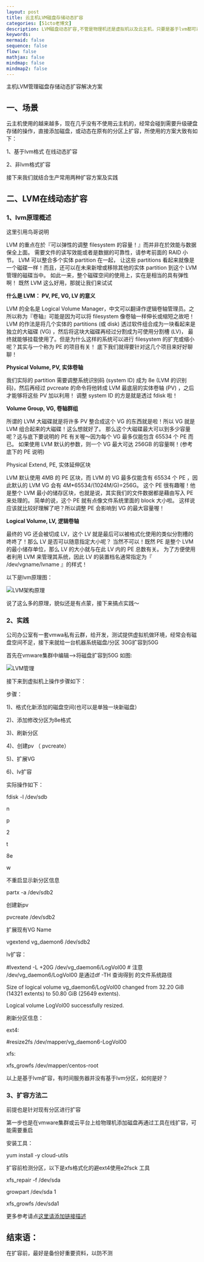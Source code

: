 ```yaml
---
layout: post
title: 云主机LVM磁盘存储动态扩容 
categories: [51cto老博文]
description: LVM磁盘动态扩容,不管是物理机还是虚拟机以及云主机，只要是基于lvm都可以；方便磁盘动态扩缩 
keywords: 
mermaid: false
sequence: false
flow: false
mathjax: false
mindmap: false
mindmap2: false
---
```


主机LVM管理磁盘存储动态扩容解决方案
 


一、场景
----


云主机使用的越来越多，现在几乎没有不使用云主机的，经常会碰到需要升级硬盘存储的操作，直接添加磁盘，或动态在原有的分区上扩容，所使用的方案大致有如下：  

1、基于lvm格式 在线动态扩容  

2、非lvm格式扩容  

接下来我们就结合生产常用两种扩容方案及实践


二、LVM在线动态扩容
-----------


### 1、lvm原理概述


这里引用鸟哥说明  

LVM 的重点在於『可以弹性的调整 filesystem 的容量！』而并非在於效能与数据保全上面。 需要文件的读写效能或者是数据的可靠性，请参考前面的 RAID 小节。 LVM 可以整合多个实体 partition 在一起， 让这些 partitions 看起来就像是一个磁碟一样！而且，还可以在未来新增或移除其他的实体 partition 到这个 LVM 管理的磁碟当中。 如此一来，整个磁碟空间的使用上，实在是相当的具有弹性啊！ 既然 LVM 这么好用，那就让我们来试试


**什么是 LVM： PV, PE, VG, LV 的意义**  

LVM 的全名是 Logical Volume Manager，中文可以翻译作逻辑卷轴管理员。之所以称为『卷轴』可能是因为可以将 filesystem 像卷轴一样伸长或缩短之故吧！LVM 的作法是将几个实体的 partitions (或 disk) 透过软件组合成为一块看起来是独立的大磁碟 (VG) ，然后将这块大磁碟再经过分割成为可使用分割槽 (LV)， 最终就能够挂载使用了。但是为什么这样的系统可以进行 filesystem 的扩充或缩小呢？其实与一个称为 PE 的项目有关！ 底下我们就得要针对这几个项目来好好聊聊！  

**Physical Volume, PV, 实体卷轴**


我们实际的 partition 需要调整系统识别码 (system ID) 成为 8e (LVM 的识别码)，然后再经过 pvcreate 的命令将他转成 LVM 最底层的实体卷轴 (PV) ，之后才能够将这些 PV 加以利用！ 调整 system ID 的方是就是透过 fdisk 啦！  

**Volume Group, VG, 卷轴群组**


所谓的 LVM 大磁碟就是将许多 PV 整合成这个 VG 的东西就是啦！所以 VG 就是 LVM 组合起来的大磁碟！这么想就好了。 那么这个大磁碟最大可以到多少容量呢？这与底下要说明的 PE 有关喔～因为每个 VG 最多仅能包含 65534 个 PE 而已。 如果使用 LVM 默认的参数，则一个 VG 最大可达 256GB 的容量啊！(参考底下的 PE 说明)  

Physical Extend, PE, 实体延伸区块  

LVM 默认使用 4MB 的 PE 区块，而 LVM 的 VG 最多仅能含有 65534 个 PE ，因此默认的 LVM VG 会有 4M\*65534/(1024M/G)\=256G。 这个 PE 很有趣喔！他是整个 LVM 最小的储存区块，也就是说，其实我们的文件数据都是藉由写入 PE 来处理的。 简单的说，这个 PE 就有点像文件系统里面的 block 大小啦。 这样说应该就比较好理解了吧？所以调整 PE 会影响到 VG 的最大容量喔！


**Logical Volume, LV, 逻辑卷轴**


最终的 VG 还会被切成 LV，这个 LV 就是最后可以被格式化使用的类似分割槽的咚咚了！那么 LV 是否可以随意指定大小呢？ 当然不可以！既然 PE 是整个 LVM 的最小储存单位，那么 LV 的大小就与在此 LV 内的 PE 总数有关。 为了方便使用者利用 LVM 来管理其系统，因此 LV 的装置档名通常指定为『 /dev/vgname/lvname 』的样式！


以下是lvm原理图：  

![LVM架构原理](/images/lvm_01.png)


说了这么多的原理，貌似还是有点蒙，接下来搞点实践～


### 2、实践


公司办公室有一套vmwa私有云群，给开发，测试提供虚拟机做环境，经常会有磁盘空间不足，接下来就给一台机器系统磁盘/分区 30G扩容到50G  

首先在vmware集群中编辑–\>将磁盘扩容到50G 如图:


![LVM管理](/images/lvm_02.png)  

接下来到虚拟机上操作步骤如下：  

步骤：  

1\)、格式化新添加的磁盘空间(也可以是单独一块新磁盘）  

2\)、添加修改分区为8e格式  

3\)、刷新分区  

4\)、创建pv （ pvcreate）  

5\)、扩展VG  

6\)、lv扩容


实际操作如下：  

fdisk \-l /dev/sdb  

n  

p  

2  

t  

8e  

w


不重启显示新分区信息  

partx \-a /dev/sdb2


创建新pv  

pvcreate /dev/sdb2  

扩展现有VG Name  

vgextend vg\_daemon6 /dev/sdb2  

lv扩容：  

\#lvextend \-L \+20G /dev/vg\_daemon6/LogVol00 \# 注意 /dev/vg\_daemon6/LogVol00 是通过df \-TH 查询得到 的文件系统路径  

Size of logical volume vg\_daemon6/LogVol00 changed from 32\.20 GiB (14321 extents) to 50\.80 GiB (25649 extents).  

Logical volume LogVol00 successfully resized.


刷新分区信息：  

ext4:  

\#resize2fs /dev/mapper/vg\_daemon6\-LogVol00  

xfs:  

xfs\_growfs /dev/mapper/centos\-root


以上是基于lvm扩容，有时间服务器并没有基于lvm分区，如何是好？


### 3、扩容方法二


前提也是针对现有分区进行扩容  

第一步也是在vmware集群或云平台上给物理机添加磁盘再通过工具在线扩容，可能需要重启


安装工具：  

yum install \-y cloud\-utils  

扩容前检测分区，以下是xfs格式化的避ext4使用e2fsck 工具  

xfs\_repair \-f /dev/sda  

growpart /dev/sda 1  

xfs\_growfs /dev/sda1  

更多参考请点[这里请添加链接描述](https://docs.ucloud.cn/storage_cdn/udisk/userguide/extend/linux_raw)


结束语：
----


在扩容前，最好是备份好重要资料，以防不测


